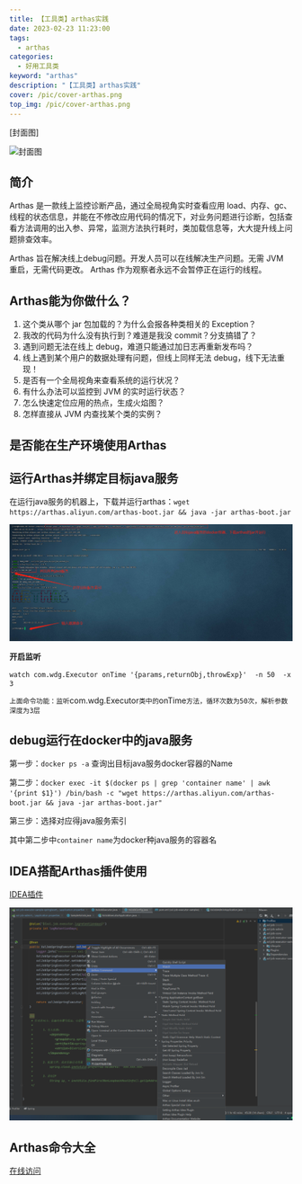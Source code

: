 ```yaml
---
title: 【工具类】arthas实践
date: 2023-02-23 11:23:00
tags: 
  - arthas
categories: 
  - 好用工具类
keyword: "arthas"
description: "【工具类】arthas实践"
cover: /pic/cover-arthas.png
top_img: /pic/cover-arthas.png
---
```


[封面图]

![封面图](../pic/cover-arthas.png)

## 简介

Arthas 是一款线上监控诊断产品，通过全局视角实时查看应用 load、内存、gc、线程的状态信息，并能在不修改应用代码的情况下，对业务问题进行诊断，包括查看方法调用的出入参、异常，监测方法执行耗时，类加载信息等，大大提升线上问题排查效率。

Arthas 旨在解决线上debug问题。开发人员可以在线解决生产问题。无需 JVM 重启，无需代码更改。 Arthas 作为观察者永远不会暂停正在运行的线程。

## Arthas能为你做什么？

1. 这个类从哪个 jar 包加载的？为什么会报各种类相关的 Exception？
2. 我改的代码为什么没有执行到？难道是我没 commit？分支搞错了？
3. 遇到问题无法在线上 debug，难道只能通过加日志再重新发布吗？
4. 线上遇到某个用户的数据处理有问题，但线上同样无法 debug，线下无法重现！
5. 是否有一个全局视角来查看系统的运行状况？
6. 有什么办法可以监控到 JVM 的实时运行状态？
7. 怎么快速定位应用的热点，生成火焰图？
8. 怎样直接从 JVM 内查找某个类的实例？

## 是否能在生产环境使用Arthas

## 运行Arthas并绑定目标java服务

在运行java服务的机器上，下载并运行arthas：`wget https://arthas.aliyun.com/arthas-boot.jar && java -jar arthas-boot.jar`

![arthas-plugin2](../pic/tools/arthas-cmd.png)

**开启监听**

```shell
watch com.wdg.Executor onTime '{params,returnObj,throwExp}'  -n 50  -x 3 
```

`上面命令功能：监听`com.wdg.Executor`类中的`onTime`方法，循环次数为50次，解析参数深度为3层`

## debug运行在docker中的java服务

第一步：`docker ps -a` 查询出目标java服务docker容器的Name

第二步：`docker exec -it $(docker ps | grep 'container name' | awk '{print $1}') /bin/bash -c "wget https://arthas.aliyun.com/arthas-boot.jar && java -jar arthas-boot.jar"`

第三步：选择对应得java服务索引

其中第二步中`container name`为docker种java服务的容器名

## IDEA搭配Arthas插件使用

[IDEA插件](https://plugins.jetbrains.com/plugin/13581-arthas-idea)

![arthas-plugin2](../pic/tools/arthas-plugin2.png)

## Arthas命令大全

[在线访问](https://arthas.aliyun.com/doc/watch.html)




